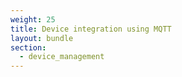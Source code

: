 ```yaml
---
weight: 25
title: Device integration using MQTT
layout: bundle
section:
  - device_management
---
```

